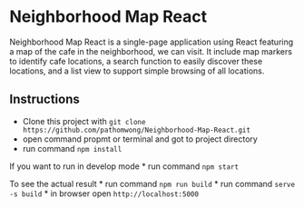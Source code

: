 # Neighborhood Map React
Neighborhood Map React is a single-page application using React featuring a map of the cafe in the neighborhood, we can visit. It include map markers to identify cafe locations, a search function to easily discover these locations, and a list view to support simple browsing of all locations.

## Instructions
  * Clone this project with ```git clone https://github.com/pathomwong/Neighborhood-Map-React.git```
  * open command propmt or terminal and got to project directory
  * run command ```npm install```

  If you want to run in develop mode
    * run command ```npm start```

  To see the actual result
    * run command ```npm run build```
    * run command ```serve -s build```
    * in browser open ```http://localhost:5000```
